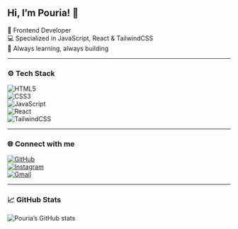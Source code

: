## Hi, I’m Pouria! 👋

🎯 Frontend Developer  
💻 Specialized in JavaScript, React & TailwindCSS  
🚀 Always learning, always building

---

### ⚙️ Tech Stack

![HTML5](https://img.shields.io/badge/HTML5-E34F26?logo=html5&logoColor=white&style=for-the-badge)  
![CSS3](https://img.shields.io/badge/CSS3-1572B6?logo=css3&logoColor=white&style=for-the-badge)  
![JavaScript](https://img.shields.io/badge/JavaScript-F7DF1E?logo=javascript&logoColor=black&style=for-the-badge)  
![React](https://img.shields.io/badge/React-20232A?logo=react&logoColor=61DAFB&style=for-the-badge)  
![TailwindCSS](https://img.shields.io/badge/TailwindCSS-06B6D4?logo=tailwindcss&logoColor=white&style=for-the-badge)

---

### 🌐 Connect with me

[![GitHub](https://img.shields.io/badge/GitHub-%2312100E.svg?style=for-the-badge&logo=github&logoColor=white)](https://github.com/porya13)  
[![Instagram](https://img.shields.io/badge/Instagram-%23E4405F.svg?style=for-the-badge&logo=instagram&logoColor=white)](https://instagram.com/porya__13)  
[![Gmail](https://img.shields.io/badge/Gmail-%23D14836.svg?style=for-the-badge&logo=gmail&logoColor=white)](mailto:poryaghafary0@gmail.com)

---

### 📈 GitHub Stats

![Pouria’s GitHub stats](https://github-readme-stats.vercel.app/api?username=porya13&show_icons=true&theme=tokyonight)
